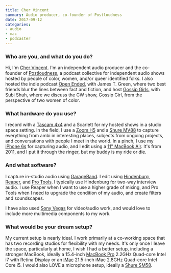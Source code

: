 ```yaml
---
title: Cher Vincent
summary: Audio producer, co-founder of Postloudness
date: 2017-09-12
categories:
- audio
- mac
- podcaster
---
```


### Who are you, and what do you do?

Hi, I'm [Cher Vincent](http://chervincent.com/ "Cher's website."). I'm an independent audio producer and the co-founder of [Postloudness](http://www.postloudness.com/ "A podcast collective for shows hosted by people of color, women, and queer-identified hosts."), a podcast collective for independent audio shows hosted by people of color, women, and/or queer identified folks. I also hosted the indie podcast [Open Ended](http://www.openended.fm/ "Cher and James' podcast."), with James T. Green, where two best friends blur the lines between fact and fiction, and host [Gossip Girls](https://gossipgirls.simplecast.fm/ "Cher and Subi's podcast."), with Subi Shuh, where we discuss the CW show, Gossip Girl, from the perspective of two women of color. 

### What hardware do you use?

I record with a [Tascam 4x4][us-4x4] and a Scarlett for my hosted shows in a studio space setting. In the field, I use a [Zoom H5][h5] and a [Shure MV88][mv88] to capture everything from ambi in interesting places, subjects from ongoing projects, and conversations with people I meet in the world. In a pinch, I use my [iPhone 6s][iphone-6s] for capturing audio, and I edit using a [11" MacBook Air][macbook-air]. It's from 2011, and I put it through the ringer, but my buddy is my ride or die. 

### And what software?

I capture in-studio audio using [GarageBand][]. I edit using [Hindenburg][], [Reaper][], and [Pro Tools][pro-tools]. I typically use Hindenburg for two-way interview audio. I use Reaper when I want to use a higher grade of mixing, and Pro Tools when I need to upgrade the condition of my audio, and create filters and soundscapes.

I have also used [Sony Vegas][vegas-pro] for video/audio work, and would love to include more multimedia components to my work. 

### What would be your dream setup?

My current setup is nearly ideal. I work primarily at a co-working space that has two recording studios for flexibility with my needs. It's only once I leave the space, particularly at home, I wish I had a better setup, including a stronger MacBook, ideally a 15.4-inch [MacBook Pro][macbook-pro] 2.2GHz Quad-core Intel i7 with Retina Display or an [iMac][] 21.5-inch iMac 2.8GHz Quad-core Intel Core i5. I would also LOVE a microphone setup, ideally a [Shure SM58][sm58].

[garageband]: https://www.apple.com/mac/garageband/ "An audio recording and editing tool for the Mac."
[h5]: http://web.archive.org/web/20190506092452/https://www.zoom.co.jp/products/handy-recorder/h5-handy-recorder "A digital audio recorder."
[hindenburg]: https://hindenburg.com/ "A suite of tools for editing radio and podcasts."
[imac]: https://www.apple.com/imac-24/ "An all-in-one computer."
[iphone-6s]: https://en.wikipedia.org/wiki/IPhone_6S "A smartphone."
[macbook-air]: https://www.apple.com/macbook-air/ "A very thin laptop."
[macbook-pro]: https://www.apple.com/macbook-pro/ "A laptop."
[mv88]: https://www.shure.com:443/americas/products/microphones/motiv/mv88-ios-digital-stereo-condenser-microphone "A stereo condenser microphone for iOS devices."
[pro-tools]: https://www.avid.com/en/pro-tools "Audio editing and processing software."
[reaper]: https://www.reaper.fm/ "A software digital audio workstation."
[sm58]: https://www.shure.com:443/americas/products/microphones/sm/sm58-vocal-microphone "A vocal microphone."
[us-4x4]: http://tascam.com/jp/product/us-4x4/ "A USB audio interface."
[vegas-pro]: https://en.wikipedia.org/wiki/Sony_Vegas_Pro "A non-linear video editing suite."
